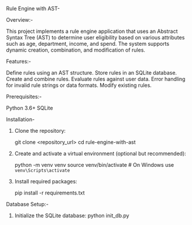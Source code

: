 Rule Engine with AST-

Overview:-

This project implements a rule engine application that uses an Abstract Syntax Tree (AST) to determine user eligibility based on various attributes such as age, department, income, and spend. The system supports dynamic creation, combination, and modification of rules.

Features:-

Define rules using an AST structure.
Store rules in an SQLite database.
Create and combine rules.
Evaluate rules against user data.
Error handling for invalid rule strings or data formats.
Modify existing rules.

Prerequisites:-

Python 3.6+
SQLite

Installation-

1. Clone the repository:
   
   git clone <repository_url>
cd rule-engine-with-ast

3. Create and activate a virtual environment (optional but recommended):
   
   python -m venv venv
source venv/bin/activate  # On Windows use `venv\Scripts\activate`

5. Install required packages:
   
   pip install -r requirements.txt

Database Setup:-

1. Initialize the SQLite database:
   python init_db.py

